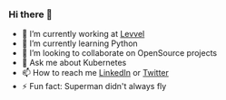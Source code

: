 ### Hi there 👋

* 🔭 I’m currently working at [Levvel](https://www.levvel.io)
* 🌱 I’m currently learning Python
* 👯 I’m looking to collaborate on OpenSource projects
* 💬 Ask me about Kubernetes 
* 📫 How to reach me [LinkedIn](https://www.linkedin.com/in/suryalolla/) or [Twitter](https://twitter.com/suryalolla)
* ⚡ Fun fact: Superman didn't always fly
